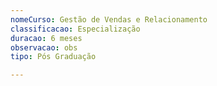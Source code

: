 ```yaml
---
nomeCurso: Gestão de Vendas e Relacionamento
classificacao: Especialização
duracao: 6 meses
observacao: obs
tipo: Pós Graduação

---
```


